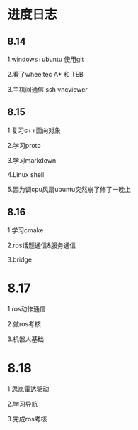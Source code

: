 # 进度日志
## 8.14
1.windows+ubuntu 使用git

2.看了wheeltec A* 和 TEB 

3.主机间通信 ssh vncviewer

## 8.15 

1.复习c++面向对象

2.学习proto 

3.学习markdown

4.Linux shell

5.因为调cpu风扇ubuntu突然崩了修了一晚上

## 8.16

1.学习cmake

2.ros话题通信&服务通信

3.bridge

# 8.17

1.ros动作通信

2.做ros考核

3.机器人基础

# 8.18

1.思岚雷达驱动

2.学习导航

3.完成ros考核


